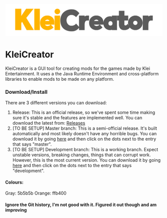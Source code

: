 ![logo](app/src/main/resources/kleicreator_wide.png)
# KleiCreator
KleiCreator is a GUI tool for creating mods for the games made by Klei Entertainment. It uses a the Java Runtime Environment and cross-platform libraries to enable mods to be made on any platform.  

### Download/Install
There are 3 different versions you can download:
 1. Release: This is an official release, so we've spent some time making sure it's stable and the features are implemented well. You can download the latest from: [Releases](https://github.com/deepcoredev/kleicreator/releases)
 2. [TO BE SETUP] Master branch: This is a semi-official release. It's built automatically and most likely doesn't have any horrible bugs. You can download it by going [here]() and then click on the dots next to the entry that says "master".
 3. [TO BE SETUP] Development branch: This is a working branch. Expect unstable versions, breaking changes, things that can corrupt work. However, this is the most current version. You can download it by going [here]() and then click on the dots next to the entry that says "development".

#### Colours:
Gray: 5b5b5b
Orange: ffb400

#### Ignore the Git history, I'm not good with it. Figured it out though and am improving